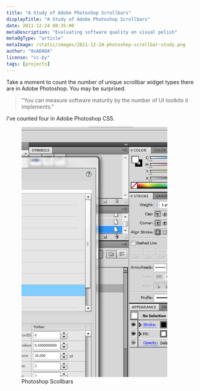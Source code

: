 ```yaml
---
title: "A Study of Adobe Photoshop Scrollbars"
displayTitle: "A Study of Adobe Photoshop Scrollbars"
date: 2011-12-24 08:35:00
metaDescription: "Evaluating software quality on visual polish"
metaOgType: "article"
metaImage: /static/images/2011-12-24-photoshop-scrollbar-study.png
author: "0xADADA"
license: "cc-by"
tags: [projects]
---
```


Take a moment to count the number of unique scrollbar widget types there
are in Adobe Photoshop. You may be surprised.

> "You can measure software maturity by the number of UI toolkits it implements."

I've counted four in Adobe Photoshop CS5.

<figure>
  <img src="/static/images/2011-12-24-photoshop-scrollbar-study.png"
    alt="Photoshop Scollbars" title="Photoshop Scollbars">
  <figcaption>Photoshop Scollbars</figcaption>
</figure>

